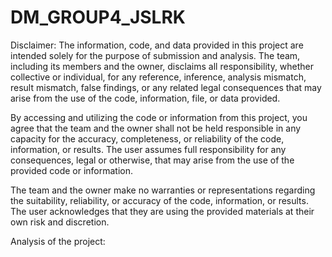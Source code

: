 # DM_GROUP4_JSLRK
Disclaimer:
The information, code, and data provided in this project are intended solely for the purpose of submission and analysis. The team, including its members and the owner, disclaims all responsibility, whether collective or individual, for any reference, inference, analysis mismatch, result mismatch, false findings, or any related legal consequences that may arise from the use of the code, information, file, or data provided.

By accessing and utilizing the code or information from this project, you agree that the team and the owner shall not be held responsible in any capacity for the accuracy, completeness, or reliability of the code, information, or results. The user assumes full responsibility for any consequences, legal or otherwise, that may arise from the use of the provided code or information.

The team and the owner make no warranties or representations regarding the suitability, reliability, or accuracy of the code, information, or results. The user acknowledges that they are using the provided materials at their own risk and discretion.

Analysis of the project:

